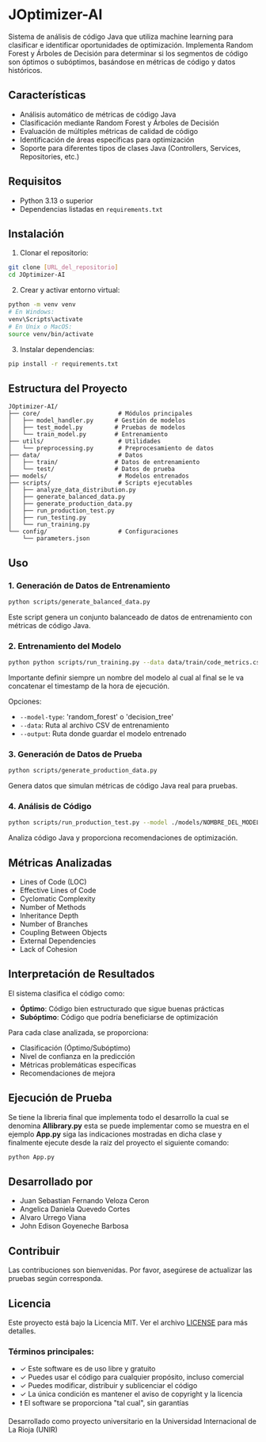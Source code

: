 # JOptimizer-AI

Sistema de análisis de código Java que utiliza machine learning para clasificar e identificar oportunidades de optimización. Implementa Random Forest y Árboles de Decisión para determinar si los segmentos de código son óptimos o subóptimos, basándose en métricas de código y datos históricos.

## Características
- Análisis automático de métricas de código Java
- Clasificación mediante Random Forest y Árboles de Decisión
- Evaluación de múltiples métricas de calidad de código
- Identificación de áreas específicas para optimización
- Soporte para diferentes tipos de clases Java (Controllers, Services, Repositories, etc.)

## Requisitos
- Python 3.13 o superior
- Dependencias listadas en `requirements.txt`

## Instalación

1. Clonar el repositorio:
```bash
git clone [URL_del_repositorio]
cd JOptimizer-AI
```

2. Crear y activar entorno virtual:
```bash
python -m venv venv
# En Windows:
venv\Scripts\activate
# En Unix o MacOS:
source venv/bin/activate
```

3. Instalar dependencias:
```bash
pip install -r requirements.txt
```

## Estructura del Proyecto
```
JOptimizer-AI/
├── core/                      # Módulos principales
│   ├── model_handler.py      # Gestión de modelos
│   ├── test_model.py         # Pruebas de modelos
│   └── train_model.py        # Entrenamiento
├── utils/                     # Utilidades
│   └── preprocessing.py       # Preprocesamiento de datos
├── data/                      # Datos
│   ├── train/                # Datos de entrenamiento
│   └── test/                 # Datos de prueba
├── models/                    # Modelos entrenados
├── scripts/                   # Scripts ejecutables
│   ├── analyze_data_distribution.py
│   ├── generate_balanced_data.py
│   ├── generate_production_data.py
│   ├── run_production_test.py
│   ├── run_testing.py
│   └── run_training.py
└── config/                    # Configuraciones
    └── parameters.json
```

## Uso

### 1. Generación de Datos de Entrenamiento
```bash
python scripts/generate_balanced_data.py
```
Este script genera un conjunto balanceado de datos de entrenamiento con métricas de código Java.

### 2. Entrenamiento del Modelo
```bash
python python scripts/run_training.py --data data/train/code_metrics.csv --model-type random_forest --output models/mi_modelo.joblib
```
Importante definir siempre un nombre del modelo al cual al final se le va concatenar el timestamp de la hora de ejecución.


Opciones:
- `--model-type`: 'random_forest' o 'decision_tree'
- `--data`: Ruta al archivo CSV de entrenamiento
- `--output`: Ruta donde guardar el modelo entrenado

### 3. Generación de Datos de Prueba
```bash
python scripts/generate_production_data.py
```
Genera datos que simulan métricas de código Java real para pruebas.

### 4. Análisis de Código
```bash
python scripts/run_production_test.py --model ./models/NOMBRE_DEL_MODELO --data ./data/test/production_metrics.csv
```
Analiza código Java y proporciona recomendaciones de optimización.

## Métricas Analizadas
- Lines of Code (LOC)
- Effective Lines of Code
- Cyclomatic Complexity
- Number of Methods
- Inheritance Depth
- Number of Branches
- Coupling Between Objects
- External Dependencies
- Lack of Cohesion

## Interpretación de Resultados
El sistema clasifica el código como:
- **Óptimo**: Código bien estructurado que sigue buenas prácticas
- **Subóptimo**: Código que podría beneficiarse de optimización

Para cada clase analizada, se proporciona:
- Clasificación (Óptimo/Subóptimo)
- Nivel de confianza en la predicción
- Métricas problemáticas específicas
- Recomendaciones de mejora

## Ejecución de Prueba
Se tiene la libreria final que implementa todo el desarrollo la cual se denomina **AIlibrary.py**
esta se puede implementar como se muestra en el ejemplo **App.py** siga las indicaciones mostradas
en dicha clase y finalmente ejecute desde la raiz del proyecto el siguiente comando:

```bash
python App.py
```

## Desarrollado por
- Juan Sebastian Fernando Veloza Ceron
- Angelica Daniela Quevedo Cortes
- Alvaro Urrego Viana
- John Edison Goyeneche Barbosa

## Contribuir
Las contribuciones son bienvenidas. Por favor, asegúrese de actualizar las pruebas según corresponda.

## Licencia
Este proyecto está bajo la Licencia MIT. Ver el archivo [LICENSE](LICENSE) para más detalles.

### Términos principales:
- ✓ Este software es de uso libre y gratuito
- ✓ Puedes usar el código para cualquier propósito, incluso comercial
- ✓ Puedes modificar, distribuir y sublicenciar el código
- ✓ La única condición es mantener el aviso de copyright y la licencia
- ❗ El software se proporciona "tal cual", sin garantías

Desarrollado como proyecto universitario en la Universidad Internacional de La Rioja (UNIR)